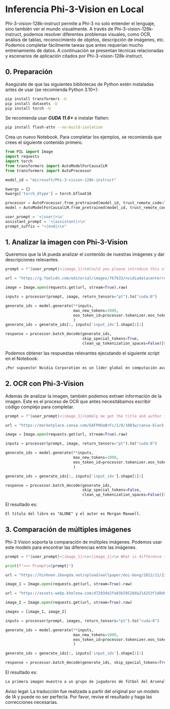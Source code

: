 # **Inferencia Phi-3-Vision en Local**

Phi-3-vision-128k-instruct permite a Phi-3 no solo entender el lenguaje, sino también ver el mundo visualmente. A través de Phi-3-vision-128k-instruct, podemos resolver diferentes problemas visuales, como OCR, análisis de tablas, reconocimiento de objetos, descripción de imágenes, etc. Podemos completar fácilmente tareas que antes requerían mucho entrenamiento de datos. A continuación se presentan técnicas relacionadas y escenarios de aplicación citados por Phi-3-vision-128k-instruct.

## **0. Preparación**

Asegúrate de que las siguientes bibliotecas de Python estén instaladas antes de usar (se recomienda Python 3.10+):

```bash
pip install transformers -U
pip install datasets -U
pip install torch -U
```

Se recomienda usar ***CUDA 11.6+*** e instalar flatten:

```bash
pip install flash-attn --no-build-isolation
```

Crea un nuevo Notebook. Para completar los ejemplos, se recomienda que crees el siguiente contenido primero.

```python
from PIL import Image
import requests
import torch
from transformers import AutoModelForCausalLM
from transformers import AutoProcessor

model_id = "microsoft/Phi-3-vision-128k-instruct"

kwargs = {}
kwargs['torch_dtype'] = torch.bfloat16

processor = AutoProcessor.from_pretrained(model_id, trust_remote_code=True)
model = AutoModelForCausalLM.from_pretrained(model_id, trust_remote_code=True, torch_dtype="auto").cuda()

user_prompt = '<|user|>\n'
assistant_prompt = '<|assistant|>\n'
prompt_suffix = "<|end|>\n"
```

## **1. Analizar la imagen con Phi-3-Vision**

Queremos que la IA pueda analizar el contenido de nuestras imágenes y dar descripciones relevantes.

```python
prompt = f"{user_prompt}<|image_1|>\nCould you please introduce this stock to me?{prompt_suffix}{assistant_prompt}"

url = "https://g.foolcdn.com/editorial/images/767633/nvidiadatacenterrevenuefy2017tofy2024.png"

image = Image.open(requests.get(url, stream=True).raw)

inputs = processor(prompt, image, return_tensors="pt").to("cuda:0")

generate_ids = model.generate(**inputs, 
                              max_new_tokens=1000,
                              eos_token_id=processor.tokenizer.eos_token_id,
                              )
generate_ids = generate_ids[:, inputs['input_ids'].shape[1]:]

response = processor.batch_decode(generate_ids, 
                                  skip_special_tokens=True, 
                                  clean_up_tokenization_spaces=False)[0]
```

Podemos obtener las respuestas relevantes ejecutando el siguiente script en el Notebook:

```txt
¡Por supuesto! Nvidia Corporation es un líder global en computación avanzada e inteligencia artificial (IA). La compañía diseña y desarrolla unidades de procesamiento gráfico (GPUs), que son aceleradores de hardware especializados utilizados para procesar y renderizar imágenes y videos. Las GPUs de Nvidia se utilizan ampliamente en visualización profesional, centros de datos y juegos. La compañía también proporciona software y servicios para mejorar las capacidades de sus GPUs. Las tecnologías innovadoras de Nvidia tienen aplicaciones en varias industrias, incluyendo automotriz, salud y entretenimiento. Las acciones de la compañía se cotizan públicamente y se pueden encontrar en las principales bolsas de valores.
```

## **2. OCR con Phi-3-Vision**

Además de analizar la imagen, también podemos extraer información de la imagen. Este es el proceso de OCR que antes necesitábamos escribir código complejo para completar.

```python
prompt = f"{user_prompt}<|image_1|>\nHelp me get the title and author information of this book?{prompt_suffix}{assistant_prompt}"

url = "https://marketplace.canva.com/EAFPHUaBrFc/1/0/1003w/canva-black-and-white-modern-alone-story-book-cover-QHBKwQnsgzs.jpg"

image = Image.open(requests.get(url, stream=True).raw)

inputs = processor(prompt, image, return_tensors="pt").to("cuda:0")

generate_ids = model.generate(**inputs, 
                              max_new_tokens=1000,
                              eos_token_id=processor.tokenizer.eos_token_id,
                              )

generate_ids = generate_ids[:, inputs['input_ids'].shape[1]:]

response = processor.batch_decode(generate_ids, 
                                  skip_special_tokens=False, 
                                  clean_up_tokenization_spaces=False)[0]
```

El resultado es:

```txt
El título del libro es "ALONE" y el autor es Morgan Maxwell.
```

## **3. Comparación de múltiples imágenes**

Phi-3 Vision soporta la comparación de múltiples imágenes. Podemos usar este modelo para encontrar las diferencias entre las imágenes.

```python
prompt = f"{user_prompt}<|image_1|>\n<|image_2|>\n What is difference in this two images?{prompt_suffix}{assistant_prompt}"

print(f">>> Prompt\n{prompt}")

url = "https://hinhnen.ibongda.net/upload/wallpaper/doi-bong/2012/11/22/arsenal-wallpaper-free.jpg"

image_1 = Image.open(requests.get(url, stream=True).raw)

url = "https://assets-webp.khelnow.com/d7293de2fa93b29528da214253f1d8d0/news/uploads/2021/07/Arsenal-1024x576.jpg.webp"

image_2 = Image.open(requests.get(url, stream=True).raw)

images = [image_1, image_2]

inputs = processor(prompt, images, return_tensors="pt").to("cuda:0")

generate_ids = model.generate(**inputs, 
                              max_new_tokens=1000,
                              eos_token_id=processor.tokenizer.eos_token_id,
                              )

generate_ids = generate_ids[:, inputs['input_ids'].shape[1]:]

response = processor.batch_decode(generate_ids, skip_special_tokens=True, clean_up_tokenization_spaces=False)[0]
```

El resultado es:

```txt
La primera imagen muestra a un grupo de jugadores de fútbol del Arsenal Football Club posando para una foto de equipo con sus trofeos, mientras que la segunda imagen muestra a un grupo de jugadores de fútbol del Arsenal Football Club celebrando una victoria con una gran multitud de fanáticos en el fondo. La diferencia entre las dos imágenes es el contexto en el que se tomaron las fotos, con la primera imagen enfocándose en el equipo y sus trofeos, y la segunda imagen capturando un momento de celebración y victoria.
```

Aviso legal: La traducción fue realizada a partir del original por un modelo de IA y puede no ser perfecta. 
Por favor, revise el resultado y haga las correcciones necesarias.
